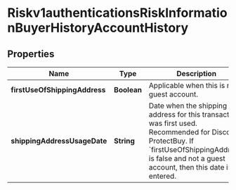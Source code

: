 
# Riskv1authenticationsRiskInformationBuyerHistoryAccountHistory

## Properties
Name | Type | Description | Notes
------------ | ------------- | ------------- | -------------
**firstUseOfShippingAddress** | **Boolean** | Applicable when this is not a guest account.  |  [optional]
**shippingAddressUsageDate** | **String** | Date when the shipping address for this transaction was first used. Recommended for Discover ProtectBuy. If &#x60;firstUseOfShippingAddress&#x60; is false and not a guest account, then this date is entered.  |  [optional]



